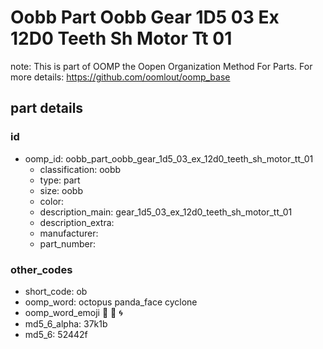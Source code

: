 # Oobb Part Oobb Gear 1D5 03 Ex 12D0 Teeth Sh Motor Tt 01  

note: This is part of OOMP the Oopen Organization Method For Parts. For more details: https://github.com/oomlout/oomp_base

##  part details





### id
* oomp_id: oobb_part_oobb_gear_1d5_03_ex_12d0_teeth_sh_motor_tt_01
  * classification: oobb
  * type: part
  * size: oobb
  * color: 
  * description_main: gear_1d5_03_ex_12d0_teeth_sh_motor_tt_01
  * description_extra: 
  * manufacturer: 
  * part_number: 

### other_codes
* short_code: ob
* oomp_word: octopus panda_face cyclone
* oomp_word_emoji :octopus: :panda_face: :cyclone:
* md5_6_alpha: 37k1b
* md5_6: 52442f